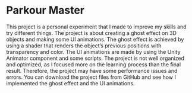 # Parkour Master

This project is a personal experiment that I made to improve my skills and try different things. The project is about creating a ghost effect on 3D objects and making some UI animations. The ghost effect is achieved by using a shader that renders the object’s previous positions with transparency and color. The UI animations are made by using the Unity Animator component and some scripts. The project is not well organized and optimized, as I focused more on the learning process than the final result. Therefore, the project may have some performance issues and errors. You can download the project files from GitHub and see how I implemented the ghost effect and the UI animations.
